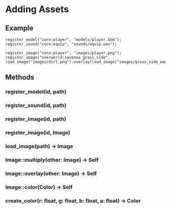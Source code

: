 # Adding Assets
## Example
```rhai
register_model("core:player", "models/player.bbm");
register_sound("core:equip", "sounds/equip.wav");

register_image("core:player", "images/player.png");
register_image("overworld:savanna_grass_side", load_image("images/dirt.png").overlay(load_image("images/grass_side_mask.png").multiply(savanna_grass_colored)));
```
## Methods
### register_model(id, path)
### register_sound(id, path)
### register_image(id, path)
### register_image(id, Image)
### load_image(path) -> Image
### Image::multiply(other: Image) -> Self
### Image::overlay(other: Image) -> Self
### Image::color(Color) -> Self
### create_color(r: float, g: float, b: float, a: float) -> Color